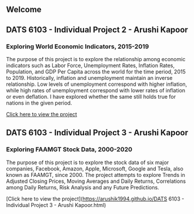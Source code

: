 ## Welcome

## DATS 6103 - Individual Project 2 - Arushi Kapoor 

### Exploring World Economic Indicators, 2015-2019

The purpose of this project is to explore the relationship among economic indicators such as Labor Force, Unemployment Rates, Inflation Rates, Population, and GDP Per Capita across the world for the time period, 2015 to 2019. Historically, inflation and unemployment maintain an inverse relationship. Low levels of unemployment correspond with higher inflation, while high rates of unemployment correspond with lower rates of inflation or even deflation. I have explored whether the same still holds true for nations in the given period.

[Click here to view the project](https://arushik1994.github.io/DATS%206103%20-%20Individual%20Project%202%20-%20Arushi%20Kapoor.html)

## DATS 6103 - Individual Project 3 - Arushi Kapoor 

### Exploring FAAMGT Stock Data, 2000-2020

The purpose of this project is to explore the stock data of six major companies, Facebook, Amazon, Apple, Microsoft, Google and Tesla, also known as FAAMGT, since 2000. The project attempts to explore Trends in Adjusted Closing Prices, Moving Averages and Daily Returns, Correlations among Daily Returns, Risk Analysis and any Future Predictions. 

[Click here to view the project](https://arushik1994.github.io/DATS 6103 - Individual Project 3 - Arushi Kapoor.html)
